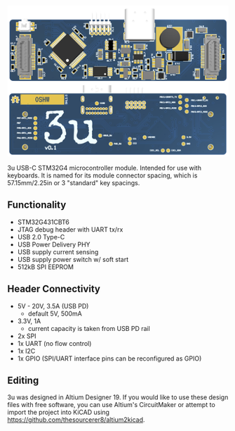 ![alt text](https://github.com/ashandore/3u-module/raw/master/images/board.png "")

3u USB-C STM32G4 microcontroller module. Intended for use with keyboards. It is named for its module connector spacing, which is 57.15mm/2.25in or 3 "standard" key spacings.

## Functionality
- STM32G431CBT6
- JTAG debug header with UART tx/rx
- USB 2.0 Type-C
- USB Power Delivery PHY
- USB supply current sensing
- USB supply power switch w/ soft start
- 512kB SPI EEPROM
## Header Connectivity
- 5V - 20V, 3.5A (USB PD)
  - default 5V, 500mA
- 3.3V, 1A
  - current capacity is taken from USB PD rail
- 2x SPI
- 1x UART (no flow control)
- 1x I2C
- 1x GPIO (SPI/UART interface pins can be reconfigured as GPIO)
## Editing
3u was designed in Altium Designer 19. If you would like to use these design files with free software, you can use Altium's CircuitMaker or attempt to import the project into KiCAD using https://github.com/thesourcerer8/altium2kicad. 
